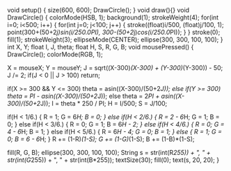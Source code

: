 void setup()
{
  size(600, 600);
  DrawCircle();
}
void draw(){}
void DrawCircle()
{
  colorMode(HSB, 1);
  background(1);
  strokeWeight(4);
  for(int i=0; i<500; i++)
  {
    for(int j=0; j<100; j++)
    {
      stroke((float)i/500, (float)j/100, 1);
      point(300+(50+2*j)*sin(i/250.0*PI), 300-(50+2*j)*cos(i/250.0*PI));
    }
  }
  stroke(0);
  fill(1);
  strokeWeight(3);
  ellipseMode(CENTER);
  ellipse(300, 300, 100, 100);
}
int X, Y;
float I, J, theta;
float H, S, R, G, B;
void mousePressed()
{
  DrawCircle();
  colorMode(RGB, 1);
  
  X = mouseX;
  Y = mouseY;
  J = sqrt((X-300)*(X-300) + (Y-300)*(Y-300)) - 50;
  J /= 2;
  if(J < 0 || J > 100) return;
  
  if(X >= 300 && Y <= 300) theta = asin((X-300)/(50+2*J));
  else if(Y >= 300) theta = PI - asin((X-300)/(50+2*J));
  else theta = 2*PI + asin((X-300)/(50+2*J));
  I = theta * 250 / PI;
  H = I/500;
  S = J/100;
  
  if(H < 1/6.)
  {
    R = 1;
    G = 6*H;
    B = 0;
  }
  else if(H < 2/6.)
  {
    R = 2 - 6*H;
    G = 1;
    B = 0;
  }
  else if(H < 3/6.)
  {
    R = 0;
    G = 1;
    B = 6*H - 2;
  }
  else if(H < 4/6.)
  {
    R = 0;
    G = 4 - 6*H;
    B = 1;
  }
  else if(H < 5/6.)
  {
    R = 6*H - 4;
    G = 0;
    B = 1;
  }
  else
  {
    R = 1;
    G = 0;
    B = 6 - 6*H;
  }
  R += (1-R)*(1-S);
  G += (1-G)*(1-S);
  B += (1-B)*(1-S);
  
  fill(R, G, B);
  ellipse(300, 300, 100, 100);
  String s = str(int(R*255)) + ", " + str(int(G*255)) + ", " + str(int(B*255));
  textSize(30); fill(0); text(s, 20, 20);
}

